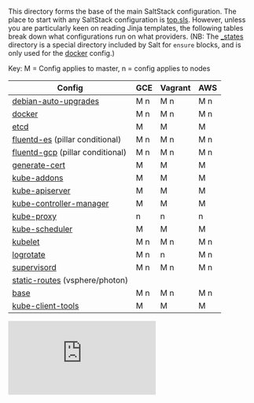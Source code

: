 This directory forms the base of the main SaltStack configuration. The
place to start with any SaltStack configuration is
[top.sls](top.sls). However, unless you are particularly keen on
reading Jinja templates, the following tables break down what
configurations run on what providers. (NB: The [_states](_states/)
directory is a special directory included by Salt for `ensure` blocks,
and is only used for the [docker](docker/) config.)

Key: M = Config applies to master, n = config applies to nodes

Config                                              | GCE   | Vagrant | AWS |
----------------------------------------------------|-------|---------|-----|
[debian-auto-upgrades](debian-auto-upgrades/)       | M n   | M n     | M n |
[docker](docker/)                                   | M n   | M n     | M n |
[etcd](etcd/)                                       | M     | M       | M   |
[fluentd-es](fluentd-es/) (pillar conditional)      | M n   | M n     | M n |
[fluentd-gcp](fluentd-gcp/) (pillar conditional)    | M n   | M n     | M n |
[generate-cert](generate-cert/)                     | M     | M       | M   |
[kube-addons](kube-addons/)                         | M     | M       | M   |
[kube-apiserver](kube-apiserver/)                   | M     | M       | M   |
[kube-controller-manager](kube-controller-manager/) | M     | M       | M   |
[kube-proxy](kube-proxy/)                           |   n   |   n     |   n |
[kube-scheduler](kube-scheduler/)                   | M     | M       | M   |
[kubelet](kubelet/)                                 | M n   | M n     | M n |
[logrotate](logrotate/)                             | M n   |   n     | M n |
[supervisord](supervisor/)                          | M n   | M n     | M n |
[static-routes](static-routes/) (vsphere/photon)    |       |         |     |
[base](base.sls)                                    | M n   | M n     | M n |
[kube-client-tools](kube-client-tools.sls)          | M     | M       | M   |


[![Analytics](https://kubernetes-site.appspot.com/UA-36037335-10/GitHub/cluster/saltbase/salt/README.md?pixel)]()

